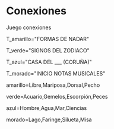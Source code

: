 # Conexiones
Juego conexiones

T_amarillo="FORMAS DE NADAR"

T_verde="SIGNOS DEL ZODIACO"

T_azul="CASA DEL ___ (CORUÑA)"

T_morado="INICIO NOTAS MUSICALES"

amarillo=Libre,Mariposa,Dorsal,Pecho

verde=Acuario,Gemelos,Escorpión,Peces

azul=Hombre,Agua,Mar,Ciencias 

morado=Lago,Faringe,Silueta,Misa




